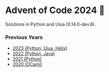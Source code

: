 # Advent of Code 2024 🎄

Solutions in Python and Uiua (0.14.0-dev.6).

### Previous Years

* [2023 (Python, Uiua, Helix)](https://github.com/tommyip/aoc2023)
* [2022 (Python, Java)](https://github.com/tommyip/aoc2022)
* [2021 (Python)](https://github.com/tommyip/aoc2021)
* [2020 (OCaml)](https://github.com/tommyip/aoc2020)
